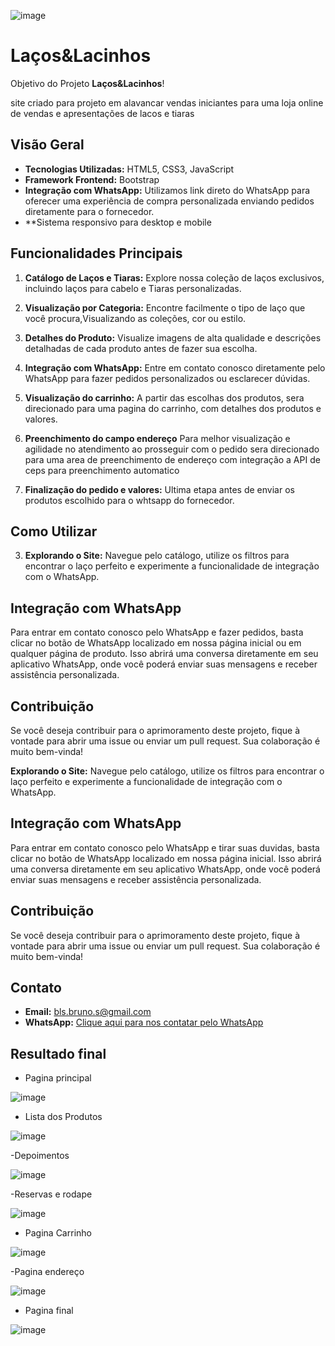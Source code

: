 ![image](https://github.com/Bruno-2681889/lacos-lacinhos/assets/110260216/4e15db91-2d30-4048-a210-3195fb497855)  
# Laços&Lacinhos


Objetivo do Projeto **Laços&Lacinhos**!

site criado para projeto em alavancar vendas iniciantes para uma loja online de vendas e apresentações de lacos e tiaras

## Visão Geral

- **Tecnologias Utilizadas:** HTML5, CSS3, JavaScript
- **Framework Frontend:** Bootstrap
- **Integração com WhatsApp:** Utilizamos link direto do WhatsApp para oferecer uma experiência de compra personalizada enviando pedidos diretamente para o fornecedor.
- **Sistema responsivo para desktop e mobile
  
## Funcionalidades Principais

1. **Catálogo de Laços e Tiaras:**
   Explore nossa coleção de laços exclusivos, incluindo laços para cabelo e Tiaras personalizadas.

2. **Visualização por Categoria:**
   Encontre facilmente o tipo de laço que você procura,Visualizando as coleções, cor ou estilo.

3. **Detalhes do Produto:**
   Visualize imagens de alta qualidade e descrições detalhadas de cada produto antes de fazer sua escolha.

4. **Integração com WhatsApp:**
   Entre em contato conosco diretamente pelo WhatsApp para fazer pedidos personalizados ou esclarecer dúvidas.
   
5. **Visualização do carrinho:**
    A partir das escolhas dos produtos, sera direcionado para uma pagina do carrinho, com detalhes dos produtos e valores.
    
6. **Preenchimento do campo endereço**
    Para melhor visualização e agilidade no atendimento ao prosseguir com o pedido sera direcionado para uma area de preenchimento de endereço com integração a API de ceps para preenchimento automatico
    
7. **Finalização do pedido e valores:**
  Ultima etapa antes de enviar os produtos escolhido para o whtsapp do fornecedor. 
## Como Utilizar

3. **Explorando o Site:**
Navegue pelo catálogo, utilize os filtros para encontrar o laço perfeito e experimente a funcionalidade de integração com o WhatsApp.

## Integração com WhatsApp

Para entrar em contato conosco pelo WhatsApp e fazer pedidos, basta clicar no botão de WhatsApp localizado em nossa página inicial ou em qualquer página de produto. Isso abrirá uma conversa diretamente em seu aplicativo WhatsApp, onde você poderá enviar suas mensagens e receber assistência personalizada.

## Contribuição

Se você deseja contribuir para o aprimoramento deste projeto, fique à vontade para abrir uma issue ou enviar um pull request. Sua colaboração é muito bem-vinda!

**Explorando o Site:**
Navegue pelo catálogo, utilize os filtros para encontrar o laço perfeito e experimente a funcionalidade de integração com o WhatsApp.

## Integração com WhatsApp

Para entrar em contato conosco pelo WhatsApp e tirar suas duvidas, basta clicar no botão de WhatsApp localizado em nossa página inicial. Isso abrirá uma conversa diretamente em seu aplicativo WhatsApp, onde você poderá enviar suas mensagens e receber assistência personalizada.

## Contribuição

Se você deseja contribuir para o aprimoramento deste projeto, fique à vontade para abrir uma issue ou enviar um pull request. Sua colaboração é muito bem-vinda!

## Contato

- **Email:** bls.bruno.s@gmail.com
- **WhatsApp:** [Clique aqui para nos contatar pelo WhatsApp](https://api.whatsapp.com/send?phone=5511957780014)

## Resultado final

- Pagina principal
  
![image](https://github.com/Bruno-2681889/lacos-lacinhos/assets/110260216/f4c1b5ae-b96e-4cf8-a55a-1e75211e3fba)

- Lista dos Produtos
  
![image](https://github.com/Bruno-2681889/lacos-lacinhos/assets/110260216/379f2f28-06bb-49f7-a4fc-97f316328e9b)

-Depoimentos

![image](https://github.com/Bruno-2681889/lacos-lacinhos/assets/110260216/205f6263-bf05-4045-8d60-961edbb5bc5d)

-Reservas e rodape

![image](https://github.com/Bruno-2681889/lacos-lacinhos/assets/110260216/65edd22e-4f00-4a5b-8df8-e0a820869a79)

- Pagina Carrinho

![image](https://github.com/Bruno-2681889/lacos-lacinhos/assets/110260216/86bb3f1a-b790-49ad-b3fa-0d322f0c3064)

-Pagina endereço

![image](https://github.com/Bruno-2681889/lacos-lacinhos/assets/110260216/9aa66cbf-1858-4073-8d69-07004e67b9f7)

- Pagina final

![image](https://github.com/Bruno-2681889/lacos-lacinhos/assets/110260216/634e10c9-1679-48ac-8366-1d0231248656)





